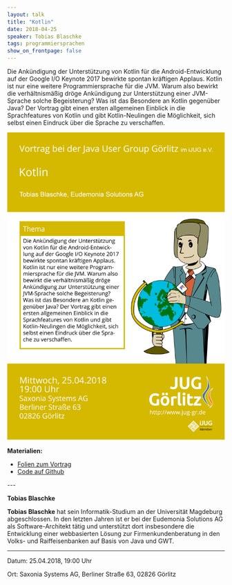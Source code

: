 ```yaml
---
layout: talk
title: "Kotlin"
date: 2018-04-25
speaker: Tobias Blaschke
tags: programmiersprachen
show_on_frontpage: false
---
```


Die Ankündigung der Unterstützung von Kotlin für die Android-Entwicklung auf der Google I/O Keynote 2017 bewirkte spontan kräftigen Applaus.
Kotlin ist nur eine weitere Programmiersprache für die JVM. Warum also bewirkt die verhältnismäßig dröge Ankündigung zur Unterstützung einer JVM-Sprache solche Begeisterung? Was ist das Besondere an Kotlin gegenüber Java? Der Vortrag gibt einen ersten allgemeinen Einblick in die Sprachfeatures von Kotlin und gibt Kotlin-Neulingen die Möglichkeit, sich selbst einen Eindruck über die Sprache zu verschaffen.

<img class="event-poster" src="/images/plakat_2018_04.png">

<p>
	<strong>Materialien:</strong>
	<ul>
		<li><a href="https://gaerfield.github.io/2018-04-26_Kotlin_jug-gr/">Folien zum Vortrag</a></li>
		<li><a href="https://github.com/gaerfield/2018-04-26_Kotlin_jug-gr">Code auf Github</a></li>
	</ul>
</p>
---
<div class="speaker-info">
  <div class="short-info">
      <p><strong>Tobias Blaschke</strong></p>
  </div>
  <div class="description">
	<strong>Tobias Blaschke</strong> hat sein Informatik-Studium an der Universität Magdeburg abgeschlossen. In den letzten Jahren ist er bei der Eudemonia Solutions AG als Software-Architekt tätig und unterstützt dort insbesondere die Entwicklung einer webbasierten Lösung zur Firmenkundenberatung in den Volks- und Raiffeisenbanken auf Basis von Java und GWT.
  </div>
</div>

---

Datum: 25.04.2018, 19:00 Uhr

Ort: Saxonia Systems AG, Berliner Straße 63, 02826 Görlitz

